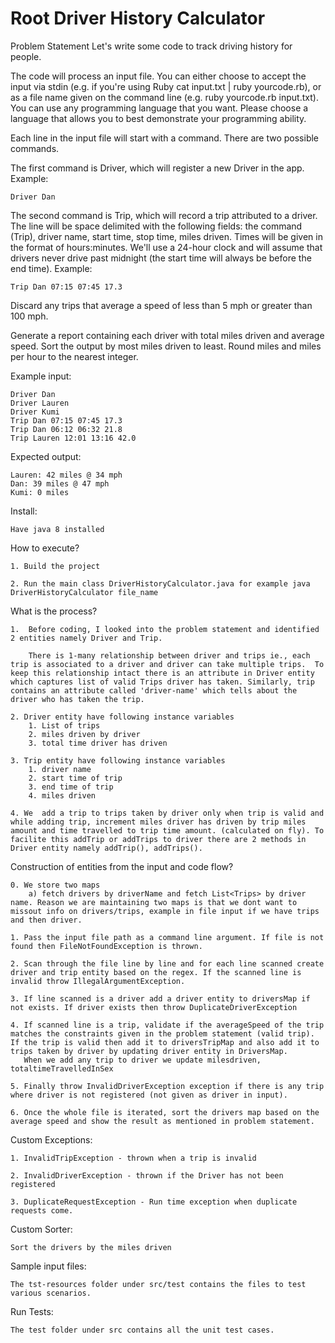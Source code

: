 # Root Driver History Calculator
Problem Statement
Let's write some code to track driving history for people.

The code will process an input file. You can either choose to accept the input via stdin (e.g. if you're using Ruby cat input.txt | ruby yourcode.rb), or as a file name given on the command line (e.g. ruby yourcode.rb input.txt). You can use any programming language that you want. Please choose a language that allows you to best demonstrate your programming ability.

Each line in the input file will start with a command. There are two possible commands.

The first command is Driver, which will register a new Driver in the app. Example:

    Driver Dan

The second command is Trip, which will record a trip attributed to a driver. The line will be space delimited with the following fields: the command (Trip), driver name, start time, stop time, miles driven. Times will be given in the format of hours:minutes. We'll use a 24-hour clock and will assume that drivers never drive past midnight (the start time will always be before the end time). Example:

    Trip Dan 07:15 07:45 17.3

Discard any trips that average a speed of less than 5 mph or greater than 100 mph.

Generate a report containing each driver with total miles driven and average speed. Sort the output by most miles driven to least. Round miles and miles per hour to the nearest integer.

Example input:

    Driver Dan
    Driver Lauren
    Driver Kumi
    Trip Dan 07:15 07:45 17.3
    Trip Dan 06:12 06:32 21.8
    Trip Lauren 12:01 13:16 42.0
Expected output:

    Lauren: 42 miles @ 34 mph
    Dan: 39 miles @ 47 mph
    Kumi: 0 miles

Install:

    Have java 8 installed

How to execute?

    1. Build the project

    2. Run the main class DriverHistoryCalculator.java for example java DriverHistoryCalculator file_name

What is the process?

    1.  Before coding, I looked into the problem statement and identified 2 entities namely Driver and Trip. 

        There is 1-many relationship between driver and trips ie., each trip is associated to a driver and driver can take multiple trips.  To keep this relationship intact there is an attribute in Driver entity which captures list of valid Trips driver has taken. Similarly, trip contains an attribute called 'driver-name' which tells about the driver who has taken the trip.

    2. Driver entity have following instance variables
        1. List of trips
        2. miles driven by driver
        3. total time driver has driven
        
    3. Trip entity have following instance variables
        1. driver name
        2. start time of trip
        3. end time of trip
        4. miles driven
        
    4. We  add a trip to trips taken by driver only when trip is valid and while adding trip, increment miles driver has driven by trip miles amount and time travelled to trip time amount. (calculated on fly). To facilite this addTrip or addTrips to driver there are 2 methods in Driver entity namely addTrip(), addTrips().
    
Construction of entities from the input and code flow?

    0. We store two maps 
        a) fetch drivers by driverName and fetch List<Trips> by driver name. Reason we are maintaining two maps is that we dont want to missout info on drivers/trips, example in file input if we have trips and then driver.
    
    1. Pass the input file path as a command line argument. If file is not found then FileNotFoundException is thrown.
    
    2. Scan through the file line by line and for each line scanned create driver and trip entity based on the regex. If the scanned line is invalid throw IllegalArgumentException.
    
    3. If line scanned is a driver add a driver entity to driversMap if not exists. If driver exists then throw DuplicateDriverException
    
    4. If scanned line is a trip, validate if the averageSpeed of the trip matches the constraints given in the problem statement (valid trip).  If the trip is valid then add it to driversTripMap and also add it to trips taken by driver by updating driver entity in DriversMap.
       When we add any trip to driver we update milesdriven, totaltimeTravelledInSex
    
    5. Finally throw InvalidDriverException exception if there is any trip where driver is not registered (not given as driver in input).

    6. Once the whole file is iterated, sort the drivers map based on the average speed and show the result as mentioned in problem statement.

Custom Exceptions:

    1. InvalidTripException - thrown when a trip is invalid

    2. InvalidDriverException - thrown if the Driver has not been registered

    3. DuplicateRequestException - Run time exception when duplicate requests come.

Custom Sorter:

    Sort the drivers by the miles driven

Sample input files:
    
    The tst-resources folder under src/test contains the files to test various scenarios.

Run Tests:

    The test folder under src contains all the unit test cases.
